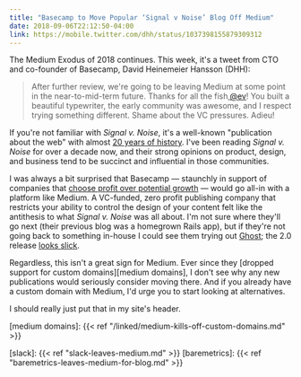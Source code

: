```yaml
---
title: "Basecamp to Move Popular ‘Signal v Noise’ Blog Off Medium"
date: 2018-09-06T22:12:50-04:00
link: https://mobile.twitter.com/dhh/status/1037398155879309312
---
```


The Medium Exodus of 2018 continues. This week, it's a tweet from CTO and co-founder of Basecamp, David Heinemeier Hansson (DHH):

> After further review, we're going to be leaving Medium at some point in the near-to-mid-term future. Thanks for all the fish,[@ev](https://mobile.twitter.com/ev)! You built a beautiful typewriter, the early community was awesome, and I respect trying something different. Shame about the VC pressures. Adieu!

If you're not familiar with *Signal v. Noise*, it's a well-known "publication about the web" with almost [20 years of history](https://signalvnoise.com/popular). I've been reading *Signal v. Noise* for over a decade now, and their strong opinions on product, design, and business tend to be succinct and influential in those communities. 

I was always a bit surprised that Basecamp — staunchly in support of companies that [choose profit over potential growth](https://m.signalvnoise.com/why-we-choose-profit-e511efc4dcb9) — would go all-in with a platform like Medium. A VC-funded, zero profit publishing company that restricts your ability to control the design of your content felt like the antithesis to what *Signal v. Noise* was all about. I'm not sure where they'll go next (their previous blog was a homegrown Rails app), but if they're not going back to something in-house I could see them trying out [Ghost](https://ghost.org); the 2.0 release [looks slick](https://blog.ghost.org/2-0/). 

Regardless, this isn't a great sign for Medium. Ever since they [dropped support for custom domains][medium domains], I don't see why any new publications would seriously consider moving there. And if you already have a custom domain with Medium, I'd urge you to start looking at alternatives. 

I should really just put that in my site's header. 

[medium domains]: {{< ref "/linked/medium-kills-off-custom-domains.md" >}}

[svn]:https://m.signalvnoise.com/venture-capital-is-going-to-murder-medium-656cbccf4829#.af7jxaltt
[slack]: {{< ref "slack-leaves-medium.md" >}}
[baremetrics]: {{< ref "baremetrics-leaves-medium-for-blog.md" >}}